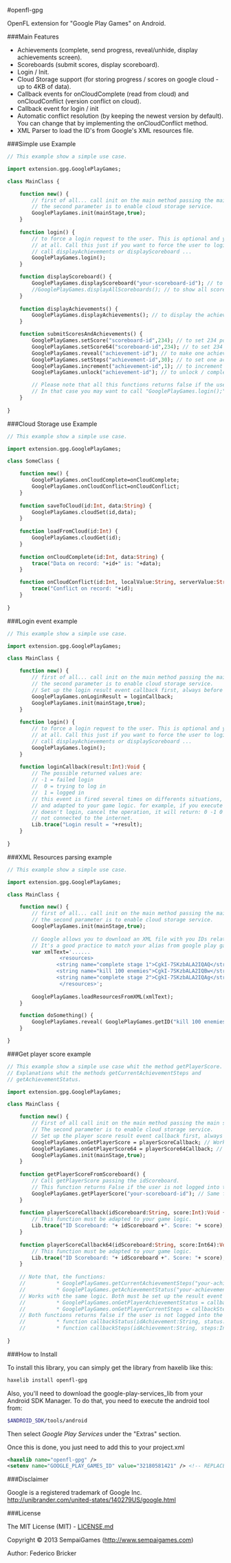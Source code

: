 #openfl-gpg

OpenFL extension for "Google Play Games" on Android.

###Main Features

* Achievements (complete, send progress, reveal/unhide, display achievements screen).
* Scoreboards (submit scores, display scoreboard).
* Login / Init.
* Cloud Storage support (for storing progress / scores on google cloud - up to 4KB of data).
* Callback events for onCloudComplete (read from cloud) and onCloudConflict (version conflict on cloud).
* Callback event for login / init
* Automatic conflict resolution (by keeping the newest version by default). You can change that by implementing the onCloudConflict method.
* XML Parser to load the ID's from Google's XML resources file.

###Simple use Example

```haxe
// This example show a simple use case.

import extension.gpg.GooglePlayGames;

class MainClass {

	function new() {
		// first of all... call init on the main method passing the main stage as parameter.
		// the second parameter is to enable cloud storage service.
		GooglePlayGames.init(mainStage,true);
	}
	
	function login() {
		// to force a login request to the user. This is optional and you may not even call this function
		// at all. Call this just if you want to force the user to login (instead of waiting the user to
		// call displayAchievements or displayScoreboard ...
		GooglePlayGames.login();
	}

	function displayScoreboard() {
		GooglePlayGames.displayScoreboard("your-scoreboard-id"); // to open one specific scoreboard.
		//GooglePlayGames.displayAllScoreboards(); // to show all scoreboards.
	}
	
	function displayAchievements() {
		GooglePlayGames.displayAchievements(); // to display the achievements.
	}

	function submitScoresAndAchievements() {
		GooglePlayGames.setScore("scoreboard-id",234); // to set 234 points on scoreboard (Int data type).
		GooglePlayGames.setScore64("scoreboard-id",234); // to set 234 points on scoreboard (Long data type).
		GooglePlayGames.reveal("achievement-id"); // to make one achievement visible
		GooglePlayGames.setSteps("achievement-id",30); // to set one achievement to progress to 30.
		GooglePlayGames.increment("achievement-id",1); // to increment the progress of one achievement in one.
		GooglePlayGames.unlock("achievement-id"); // to unlock / complete one achievement.

		// Please note that all this functions returns false if the user is not logged into the game.
		// In that case you may want to call "GooglePlayGames.login();"
	}
	
}

```

###Cloud Storage use Example

```haxe
// This example show a simple use case.

import extension.gpg.GooglePlayGames;

class SomeClass {

	function new() {
		GooglePlayGames.onCloudComplete=onCloudComplete;
		GooglePlayGames.onCloudConflict=onCloudConflict;
	}
	
	function saveToCloud(id:Int, data:String) {
		GooglePlayGames.cloudSet(id,data);
	}
	
	function loadFromCloud(id:Int) {
		GooglePlayGames.cloudGet(id);
	}
	
	function onCloudComplete(id:Int, data:String) {
		trace("Data on record: "+id+" is: "+data);
	}

	function onCloudConflict(id:Int, localValue:String, serverValue:String) {
		trace("Conflict on record: "+id);
	}
	
}

```

###Login event example

```haxe
// This example show a simple use case.

import extension.gpg.GooglePlayGames;

class MainClass {

	function new() {
		// first of all... call init on the main method passing the main stage as parameter.
		// the second parameter is to enable cloud storage service.
		// Set up the login result event callback first, always before init()
		GooglePlayGames.onLoginResult = loginCallback;
		GooglePlayGames.init(mainStage,true);
	}
	
	function login() {
		// to force a login request to the user. This is optional and you may not even call this function
		// at all. Call this just if you want to force the user to login (instead of waiting the user to
		// call displayAchievements or displayScoreboard ...
		GooglePlayGames.login();
	}
	
	function loginCallback(result:Int):Void {
		// The possible returned values are:
		// -1 = failed login
		//  0 = trying to log in
		//  1 = logged in
		// this event is fired several times on differents situations, results vary and must be tested
		// and adapted to your game logic. for example, if you execute init() and login() but the user
		// doesn't login, cancel the operation, it will return: 0 -1 0 -1 , same as if the user is
		// not connected to the internet.
		Lib.trace("Login result = "+result);
	}
	
}
```

###XML Resources parsing example

```haxe
// This example show a simple use case.

import extension.gpg.GooglePlayGames;

class MainClass {

	function new() {
		// first of all... call init on the main method passing the main stage as parameter.
		// the second parameter is to enable cloud storage service.
		GooglePlayGames.init(mainStage,true);
		
		// Google allows you to download an XML file with you IDs related to some alias name.
		// It's a good practice to match your alias from google play games with your alias on game center, to simplify your code.
		var xmlText='......
			     <resources>
				<string name="complete stage 1">CgkI-7SKzbALA2IQAQ</string>
				<string name="kill 100 enemies">CgkI-7SKzbALA2IQBw</string>
				<string name="complete stage 2">CgkI-7SKzbALA2IQAg</string>
			     </resources>';
			     
		GooglePlayGames.loadResourcesFromXML(xmlText);
	}

	function doSomething() {	
		GooglePlayGames.reveal( GooglePlayGames.getID("kill 100 enemies") ); // to use an alias name instead of the ugly ID
	}

}

```

###Get player score example

```haxe
// This example show a simple use case whit the method getPlayerScore.
// Explanations whit the methods getCurrentAchievementSteps and
// getAchievementStatus.

import extension.gpg.GooglePlayGames;

class MainClass {

	function new() {
		// First of all call init on the main method passing the main stage as parameter.
		// The second parameter is to enable cloud storage service.
		// Set up the player score result event callback first, always before init().
		GooglePlayGames.onGetPlayerScore = playerScoreCallback; // Work with Int data type.
		GooglePlayGames.onGetPlayerScore64 = playerScore64Callback; // Work with Long data type.
		GooglePlayGames.init(mainStage,true);
	}
	
	function getPlayerScoreFromScoreboard() {
		// Call getPlayerScore passing the idScoreboard.
		// This function returns False if the user is not logged into the game.
		GooglePlayGames.getPlayerScore("your-scoreboard-id"); // Same function for both data types (Int/Long).
	}
	
	function playerScoreCallback(idScoreboard:String, score:Int):Void {
		// This function must be adapted to your game logic.
		Lib.trace("ID Scoreboard: "+ idScoreboard +". Score: "+ score);
	}
	
	function playerScoreCallback64(idScoreboard:String, score:Int64):Void {
		// This function must be adapted to your game logic.
		Lib.trace("ID Scoreboard: "+ idScoreboard +". Score: "+ score);
	}
	
	// Note that, the functions:
	//			* GooglePlayGames.getCurrentAchievementSteps("your-achievement-id")
	//			* GooglePlayGames.getAchievementStatus("your-achievement-id")
	// Works with the same logic. Both must be set up the result event callback first.
	//			* GooglePlayGames.onGetPlayerAchievementStatus = callbackStatus;
	//			* GooglePlayGames.onGetPlayerCurrentSteps = callbackSteps;
	// Both functions returns false if the user is not logged into the game.
	//			* function callbackStatus(idAchievement:String, status:String): Void
	//			* function callbackSteps(idAchievement:String, steps:Int): Void
	
}
```

###How to Install

To install this library, you can simply get the library from haxelib like this:
```bash
haxelib install openfl-gpg
```

Also, you'll need to download the google-play-services_lib from your Android SDK Manager. To do that, you need to execute the android tool from:
```bash
$ANDROID_SDK/tools/android
```

Then select *Google Play Services* under the "Extras" section.

Once this is done, you just need to add this to your project.xml
```xml
<haxelib name="openfl-gpg" />
<setenv name="GOOGLE_PLAY_GAMES_ID" value="32180581421" /> <!-- REPLACE THIS WITH YOUR GOOGLE PLAY GAMES ID! -->
```

###Disclaimer

Google is a registered trademark of Google Inc.
http://unibrander.com/united-states/140279US/google.html

###License

The MIT License (MIT) - [LICENSE.md](LICENSE.md)

Copyright &copy; 2013 SempaiGames (http://www.sempaigames.com)

Author: Federico Bricker
